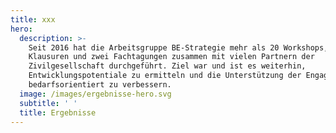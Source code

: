 ```yaml
---
title: xxx
hero:
  description: >-
    Seit 2016 hat die Arbeitsgruppe BE-Strategie mehr als 20 Workshops,
    Klausuren und zwei Fachtagungen zusammen mit vielen Partnern der
    Zivilgesellschaft durchgeführt. Ziel war und ist es weiterhin,
    Entwicklungspotentiale zu ermitteln und die Unterstützung der Engagierten
    bedarfsorientiert zu verbessern.
  image: /images/ergebnisse-hero.svg
  subtitle: ' '
  title: Ergebnisse
---
```

<ProgressPage />
